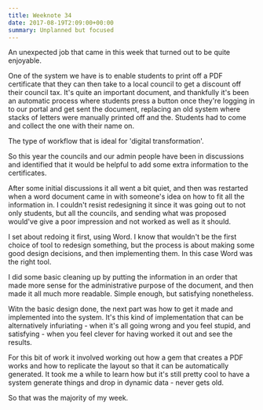 ```yaml
---
title: Weeknote 34
date: 2017-08-19T2:09:00+00:00
summary: Unplanned but focused
---
```


An unexpected job that came in this week that turned out to be quite enjoyable.

One of the system we have is to enable students to print off a PDF certificate that they can then take to a local council to get a discount off their council tax. It's quite an important document, and thankfully it's been an automatic process where students press a button once they're logging in to our portal and get sent the document, replacing an old system where stacks of letters were manually printed off and the. Students had to come and collect the one with their name on.

The type of workflow that is ideal for 'digital transformation'.

So this year the councils and our admin people have been in discussions and identified that it would be helpful to add some extra information to the certificates.

After some initial discussions it all went a bit quiet, and then was restarted when a word document came in with someone's idea on how to fit all the information in.  I couldn't resist redesigning it since it was going out to not only students, but all the councils, and sending what was proposed would've give a poor impression and not worked as well as it should.  

I set about redoing it first, using Word. I know that wouldn't be the first choice of tool to redesign something, but the process is about making some good design decisions, and then implementing them. In this case Word was the right tool.

I did some basic cleaning up by putting the information in an order that made more sense for the administrative purpose of the document, and then made it all much more readable. Simple enough, but satisfying nonetheless.

Witn the basic design done, the next part was how to get it made and implemented into the system. It's this kind of implementation that can be alternatively infuriating - when it's all going wrong and you feel stupid, and satisfying - when you feel clever for having worked it out and see the results.

For this bit of work it involved working out how a gem that creates a PDF works and how to replicate the layout so that it can be automatically generated. It took me a while to learn how but it's still pretty cool to have a system generate things and drop in dynamic data - never gets old.

So that was the majority of my week.
